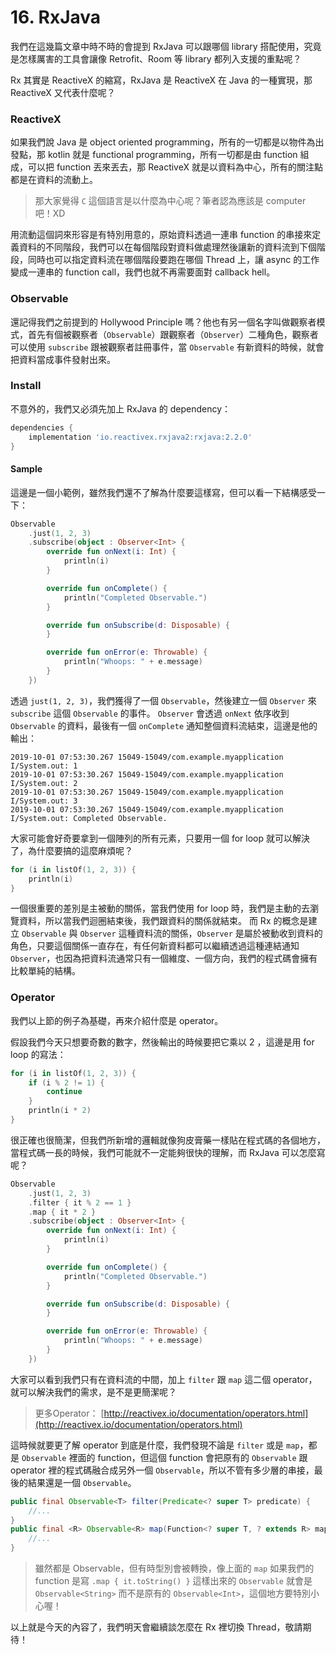 # 16. RxJava

我們在這幾篇文章中時不時的會提到 RxJava 可以跟哪個 library 搭配使用，究竟是怎樣厲害的工具會讓像 Retrofit、Room 等 library 都列入支援的重點呢？

Rx 其實是 ReactiveX 的縮寫，RxJava 是 ReactiveX 在 Java 的一種實現，那 ReactiveX 又代表什麼呢？

### ReactiveX

如果我們說 Java 是 object oriented programming，所有的一切都是以物件為出發點，那 kotlin 就是 functional programming，所有一切都是由 function 組成，可以把 function 丟來丟去，那 ReactiveX 就是以資料為中心，所有的關注點都是在資料的流動上。

> 那大家覺得 `C` 這個語言是以什麼為中心呢？筆者認為應該是 computer 吧！XD

用流動這個詞來形容是有特別用意的，原始資料透過一連串 function 的串接來定義資料的不同階段，我們可以在每個階段對資料做處理然後讓新的資料流到下個階段，同時也可以指定資料流在哪個階段要跑在哪個 Thread 上，讓 async 的工作變成一連串的 function call，我們也就不再需要面對 callback hell。

### Observable

還記得我們之前提到的 Hollywood Principle 嗎？他也有另一個名字叫做觀察者模式，首先有個被觀察者（`Observable`）跟觀察者（`Observer`）二種角色，觀察者可以使用 `subscribe` 跟被觀察者註冊事件，當 `Observable` 有新資料的時候，就會把資料當成事件發射出來。

### Install

不意外的，我們又必須先加上 RxJava 的 dependency：

```groovy
dependencies {
    implementation 'io.reactivex.rxjava2:rxjava:2.2.0'
}
```

#### Sample

這邊是一個小範例，雖然我們還不了解為什麼要這樣寫，但可以看一下結構感受一下：

```kotlin
Observable
    .just(1, 2, 3)
    .subscribe(object : Observer<Int> {
        override fun onNext(i: Int) {
            println(i)
        }

        override fun onComplete() {
            println("Completed Observable.")
        }

        override fun onSubscribe(d: Disposable) {
        }

        override fun onError(e: Throwable) {
            println("Whoops: " + e.message)
        }
    })
```

透過 `just(1, 2, 3)`，我們獲得了一個 `Observable`，然後建立一個 `Observer` 來 `subscribe` 這個 `Observable` 的事件。 `Observer` 會透過 `onNext` 依序收到 `Observable` 的資料，最後有一個 `onComplete` 通知整個資料流結束，這邊是他的輸出：

```text
2019-10-01 07:53:30.267 15049-15049/com.example.myapplication I/System.out: 1
2019-10-01 07:53:30.267 15049-15049/com.example.myapplication I/System.out: 2
2019-10-01 07:53:30.267 15049-15049/com.example.myapplication I/System.out: 3
2019-10-01 07:53:30.267 15049-15049/com.example.myapplication I/System.out: Completed Observable.
```

大家可能會好奇要拿到一個陣列的所有元素，只要用一個 for loop 就可以解決了，為什麼要搞的這麼麻煩呢？

```kotlin
for (i in listOf(1, 2, 3)) {
    println(i)
}
```

一個很重要的差別是主被動的關係，當我們使用 for loop 時，我們是主動的去瀏覽資料，所以當我們迴圈結束後，我們跟資料的關係就結束。 而 Rx 的概念是建立 `Observable` 與 `Observer` 這種資料流的關係，`Observer` 是屬於被動收到資料的角色，只要這個關係一直存在，有任何新資料都可以繼續透過這種連結通知 `Observer`，也因為把資料流通常只有一個維度、一個方向，我們的程式碼會擁有比較單純的結構。

### Operator

我們以上節的例子為基礎，再來介紹什麼是 operator。

假設我們今天只想要奇數的數字，然後輸出的時候要把它乘以 2 ，這邊是用 for loop 的寫法：

```kotlin
for (i in listOf(1, 2, 3)) {
    if (i % 2 != 1) {
        continue
    }
    println(i * 2)
}
```

很正確也很簡潔，但我們所新增的邏輯就像狗皮膏藥一樣貼在程式碼的各個地方，當程式碼一長的時候，我們可能就不一定能夠很快的理解，而 RxJava 可以怎麼寫呢？

```kotlin
Observable
    .just(1, 2, 3)
    .filter { it % 2 == 1 }
    .map { it * 2 }
    .subscribe(object : Observer<Int> {
        override fun onNext(i: Int) {
            println(i)
        }

        override fun onComplete() {
            println("Completed Observable.")
        }

        override fun onSubscribe(d: Disposable) {
        }

        override fun onError(e: Throwable) {
            println("Whoops: " + e.message)
        }
    })
```

大家可以看到我們只有在資料流的中間，加上 `filter` 跟 `map` 這二個 operator，就可以解決我們的需求，是不是更簡潔呢？

> 更多Operator： [http://reactivex.io/documentation/operators.html](http://reactivex.io/documentation/operators.html)

這時候就要更了解 operator 到底是什麼，我們發現不論是 `filter` 或是 `map`，都是 `Observable` 裡面的 function，但這個 function 會把原有的 `Observable` 跟 operator 裡的程式碼融合成另外一個 `Observable`，所以不管有多少層的串接，最後的結果還是一個 `Observable`。

```java
public final Observable<T> filter(Predicate<? super T> predicate) {
    //...
}
public final <R> Observable<R> map(Function<? super T, ? extends R> mapper) {
    //...
}
```

> 雖然都是 Observable，但有時型別會被轉換，像上面的 `map` 如果我們的 function 是寫 `.map { it.toString() }` 這樣出來的 `Observable` 就會是 `Observable<String>` 而不是原有的 `Observable<Int>`，這個地方要特別小心喔！

以上就是今天的內容了，我們明天會繼續談怎麼在 Rx 裡切換 Thread，敬請期待！

